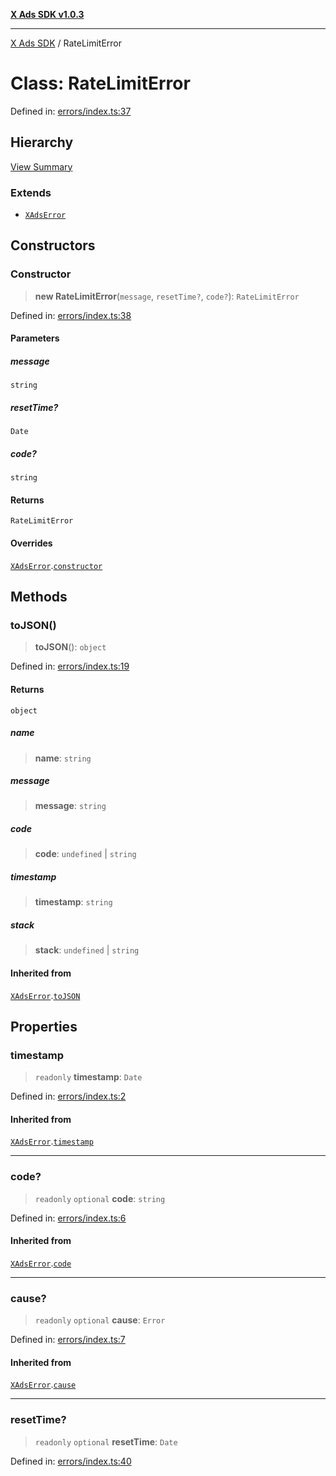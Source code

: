 [**X Ads SDK v1.0.3**](../README.md)

***

[X Ads SDK](../globals.md) / RateLimitError

# Class: RateLimitError

Defined in: [errors/index.ts:37](https://github.com/kage1020/x-ads-sdk/blob/main/src/errors/index.ts#L37)

## Hierarchy

[View Summary](../hierarchy.md)

### Extends

- [`XAdsError`](XAdsError.md)

## Constructors

### Constructor

> **new RateLimitError**(`message`, `resetTime?`, `code?`): `RateLimitError`

Defined in: [errors/index.ts:38](https://github.com/kage1020/x-ads-sdk/blob/main/src/errors/index.ts#L38)

#### Parameters

##### message

`string`

##### resetTime?

`Date`

##### code?

`string`

#### Returns

`RateLimitError`

#### Overrides

[`XAdsError`](XAdsError.md).[`constructor`](XAdsError.md#constructor)

## Methods

### toJSON()

> **toJSON**(): `object`

Defined in: [errors/index.ts:19](https://github.com/kage1020/x-ads-sdk/blob/main/src/errors/index.ts#L19)

#### Returns

`object`

##### name

> **name**: `string`

##### message

> **message**: `string`

##### code

> **code**: `undefined` \| `string`

##### timestamp

> **timestamp**: `string`

##### stack

> **stack**: `undefined` \| `string`

#### Inherited from

[`XAdsError`](XAdsError.md).[`toJSON`](XAdsError.md#tojson)

## Properties

### timestamp

> `readonly` **timestamp**: `Date`

Defined in: [errors/index.ts:2](https://github.com/kage1020/x-ads-sdk/blob/main/src/errors/index.ts#L2)

#### Inherited from

[`XAdsError`](XAdsError.md).[`timestamp`](XAdsError.md#timestamp)

***

### code?

> `readonly` `optional` **code**: `string`

Defined in: [errors/index.ts:6](https://github.com/kage1020/x-ads-sdk/blob/main/src/errors/index.ts#L6)

#### Inherited from

[`XAdsError`](XAdsError.md).[`code`](XAdsError.md#code)

***

### cause?

> `readonly` `optional` **cause**: `Error`

Defined in: [errors/index.ts:7](https://github.com/kage1020/x-ads-sdk/blob/main/src/errors/index.ts#L7)

#### Inherited from

[`XAdsError`](XAdsError.md).[`cause`](XAdsError.md#cause)

***

### resetTime?

> `readonly` `optional` **resetTime**: `Date`

Defined in: [errors/index.ts:40](https://github.com/kage1020/x-ads-sdk/blob/main/src/errors/index.ts#L40)

